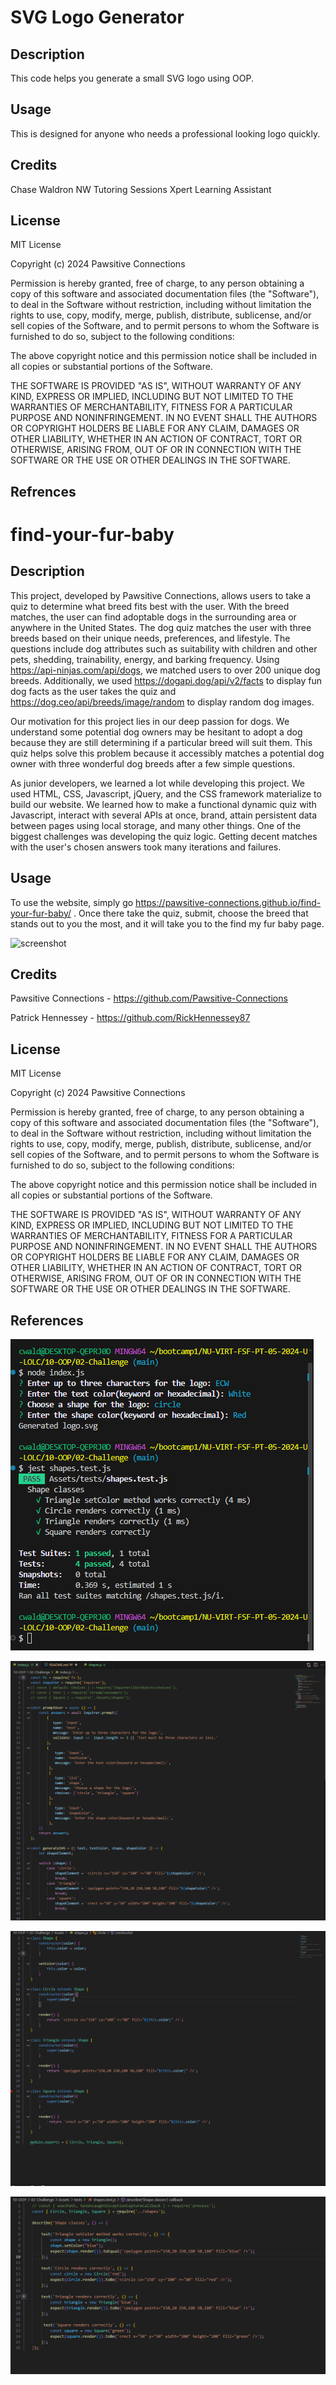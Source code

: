 # SVG Logo Generator

## Description

 This code helps you generate a small SVG logo using OOP.

## Usage

This is designed for anyone who needs a professional looking logo quickly.

## Credits

Chase Waldron 
NW Tutoring Sessions
Xpert Learning Assistant

## License

MIT License

Copyright (c) 2024 Pawsitive Connections

Permission is hereby granted, free of charge, to any person obtaining a copy
of this software and associated documentation files (the "Software"), to deal
in the Software without restriction, including without limitation the rights
to use, copy, modify, merge, publish, distribute, sublicense, and/or sell
copies of the Software, and to permit persons to whom the Software is
furnished to do so, subject to the following conditions:

The above copyright notice and this permission notice shall be included in all
copies or substantial portions of the Software.

THE SOFTWARE IS PROVIDED "AS IS", WITHOUT WARRANTY OF ANY KIND, EXPRESS OR
IMPLIED, INCLUDING BUT NOT LIMITED TO THE WARRANTIES OF MERCHANTABILITY,
FITNESS FOR A PARTICULAR PURPOSE AND NONINFRINGEMENT. IN NO EVENT SHALL THE
AUTHORS OR COPYRIGHT HOLDERS BE LIABLE FOR ANY CLAIM, DAMAGES OR OTHER
LIABILITY, WHETHER IN AN ACTION OF CONTRACT, TORT OR OTHERWISE, ARISING FROM,
OUT OF OR IN CONNECTION WITH THE SOFTWARE OR THE USE OR OTHER DEALINGS IN THE
SOFTWARE.

## Refrences 

# find-your-fur-baby

## Description

This project, developed by Pawsitive Connections, allows users to take a quiz to determine what breed fits best with the user. With the breed matches, the user can find adoptable dogs in the surrounding area or anywhere in the United States. The dog quiz matches the user with three breeds based on their unique needs, preferences, and lifestyle. The questions include dog attributes such as suitability with children and other pets, shedding, trainability, energy, and barking frequency. Using https://api-ninjas.com/api/dogs, we matched users to over 200 unique dog breeds. Additionally, we used https://dogapi.dog/api/v2/facts to display fun dog facts as the user takes the quiz and https://dog.ceo/api/breeds/image/random to display random dog images. 

Our motivation for this project lies in our deep passion for dogs. We understand some potential dog owners may be hesitant to adopt a dog because they are still determining if a particular breed will suit them. This quiz helps solve this problem because it accessibly matches a potential dog owner with three wonderful dog breeds after a few simple questions. 

As junior developers, we learned a lot while developing this project. We used HTML, CSS, Javascript, jQuery, and the CSS framework materialize to build our website. We learned how to make a functional dynamic quiz with Javascript, interact with several APIs at once, brand, attain persistent data between pages using local storage, and many other things. One of the biggest challenges was developing the quiz logic. Getting decent matches with the user's chosen answers took many iterations and failures. 

## Usage

To use the website, simply go https://pawsitive-connections.github.io/find-your-fur-baby/ . Once there take the quiz, submit, choose the breed that stands out to you the most, and it will take you to the find my fur baby page.

![screenshot](./assets/images/screenshot.png)

## Credits

Pawsitive Connections - https://github.com/Pawsitive-Connections

Patrick Hennessey - https://github.com/RickHennessey87

## License

MIT License

Copyright (c) 2024 Pawsitive Connections

Permission is hereby granted, free of charge, to any person obtaining a copy
of this software and associated documentation files (the "Software"), to deal
in the Software without restriction, including without limitation the rights
to use, copy, modify, merge, publish, distribute, sublicense, and/or sell
copies of the Software, and to permit persons to whom the Software is
furnished to do so, subject to the following conditions:

The above copyright notice and this permission notice shall be included in all
copies or substantial portions of the Software.

THE SOFTWARE IS PROVIDED "AS IS", WITHOUT WARRANTY OF ANY KIND, EXPRESS OR
IMPLIED, INCLUDING BUT NOT LIMITED TO THE WARRANTIES OF MERCHANTABILITY,
FITNESS FOR A PARTICULAR PURPOSE AND NONINFRINGEMENT. IN NO EVENT SHALL THE
AUTHORS OR COPYRIGHT HOLDERS BE LIABLE FOR ANY CLAIM, DAMAGES OR OTHER
LIABILITY, WHETHER IN AN ACTION OF CONTRACT, TORT OR OTHERWISE, ARISING FROM,
OUT OF OR IN CONNECTION WITH THE SOFTWARE OR THE USE OR OTHER DEALINGS IN THE
SOFTWARE.

## References

![alt text](image.png)

![alt text](image-1.png)

![alt text](image-2.png)

![alt text](image-3.png)


